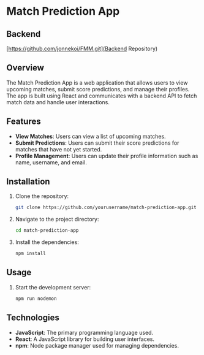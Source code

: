 # Match Prediction App

## Backend
[https://github.com/jonnekoi/FMM.git](Backend Repository)

## Overview
The Match Prediction App is a web application that allows users to view upcoming matches, submit score predictions, and manage their profiles. The app is built using React and communicates with a backend API to fetch match data and handle user interactions. 

## Features
- **View Matches**: Users can view a list of upcoming matches.
- **Submit Predictions**: Users can submit their score predictions for matches that have not yet started.
- **Profile Management**: Users can update their profile information such as name, username, and email.

## Installation
1. Clone the repository:
   ```bash
   git clone https://github.com/yourusername/match-prediction-app.git
   ```
2. Navigate to the project directory:
   ```bash
   cd match-prediction-app
   ```
3. Install the dependencies:
   ```bash
   npm install
   ```

## Usage
1. Start the development server:
   ```bash
   npm run nodemon
   ```

## Technologies
- **JavaScript**: The primary programming language used.
- **React**: A JavaScript library for building user interfaces.
- **npm**: Node package manager used for managing dependencies.
